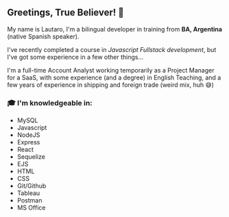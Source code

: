 ## Greetings, True Believer! 👋

 My name is Lautaro, I'm a bilingual developer in training from **BA, Argentina** (native Spanish speaker).
 
I've recently completed a course in *Javascript Fullstack development*, but I've got some experience in a few other things...

I'm a full-time Account Analyst working temporarily as a Project Manager for a SaaS, with some experience (and a degree) in English Teaching, and a few years of experience in shipping and foreign trade (weird mix, huh 😅)

### 🎓 I'm knowledgeable in:                    
- MySQL     
- Javascript
- NodeJS
- Express
- React
- Sequelize
- EJS
- HTML
- CSS
- Git/Github
- Tableau
- Postman
- MS Office
